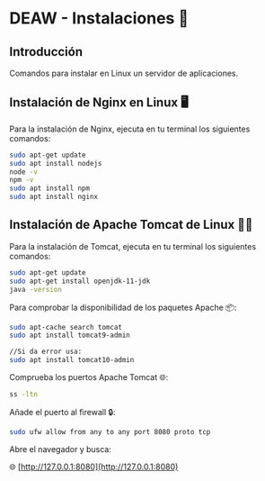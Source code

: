 # DEAW - Instalaciones 🚀

## Introducción

Comandos para instalar en Linux un servidor de aplicaciones.

## Instalación de Nginx en Linux 🖥️

Para la instalación de Nginx, ejecuta en tu terminal los siguientes comandos:

```bash
sudo apt-get update
sudo apt install nodejs
node -v
npm -v
sudo apt install npm
sudo apt install nginx

```


## Instalación de Apache Tomcat de Linux 🐱‍💻

Para la instalación de Tomcat, ejecuta en tu terminal los siguientes comandos:

```bash
sudo apt-get update
sudo apt-get install openjdk-11-jdk
java -version

```
Para comprobar la disponibilidad de los paquetes Apache 📦:

```bash
sudo apt-cache search tomcat
sudo apt install tomcat9-admin

//Si da error usa:
sudo apt install tomcat10-admin
```
Comprueba los puertos Apache Tomcat 🌐:

```bash
ss -ltn
```
Añade el puerto al firewall 🔒:

```bash
sudo ufw allow from any to any port 8080 proto tcp
```
Abre el navegador y busca:

🌐 [http://127.0.0.1:8080](http://127.0.0.1:8080)
